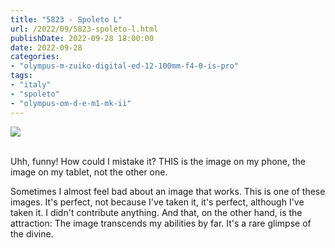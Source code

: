 ```yaml
---
title: "5823 - Spoleto L"
url: /2022/09/5823-spoleto-l.html
publishDate: 2022-09-28 18:00:00
date: 2022-09-28
categories:
- "olympus-m-zuiko-digital-ed-12-100mm-f4-0-is-pro"
tags:
- "italy"
- "spoleto"
- "olympus-om-d-e-m1-mk-ii"
---
```

<div class="container">
<div class="center"><a target="_blank" href="https://d25zfm9zpd7gm5.cloudfront.net/1200x1200/2019/20190906_181709_lr.jpg"><img class="webfeedsFeaturedVisual" src="https://d25zfm9zpd7gm5.cloudfront.net/0600x0600/2019/20190906_181709_lr.jpg" /></a></div>
</div>
<br />

Uhh, funny! How could I mistake it? THIS is the image on my
phone, the image on my tablet, not the other one. 

Sometimes I almost feel bad about an image that works.
This is one of these images. It's perfect, not because I've
taken it, it's perfect, although I've taken it. I didn't
contribute anything. And that, on the other hand, is the
attraction: The image transcends my abilities by far. It's a
rare glimpse of the divine.
